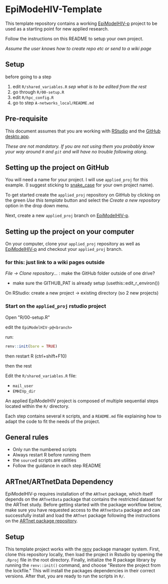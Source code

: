 # EpiModeHIV-Template

This template repository contains a working [EpiModelHIV-p](https://github.com/EpiModel/EpiModelHIV-p) project to be used as a starting point for new applied research.

Follow the instructions on this README to setup your own project.


*Assume the user knows how to create repo etc or send to a wiki page*

## Setup

before going to a step

1. edit `R/shared_variables.R`
  *sep what is to be edited from the rest*
2. go through `R/00-setup.R`
3. edit `R/hpc_config.R`
3. go to step `A-networks_local/README.md`

## Pre-requisite

This document assumes that you are working with [RStudio](https://posit.co/products/open-source/rstudio/) and the [GitHub deskto app](https://desktop.github.com/).

*These are not mandatory. If you are not using them you probably know your way around `R` and `git` and will have no trouble following along*.

## Setting up the project on GitHub

You will need a name for your project. I will use `applied_proj` for this example. (I suggest sticking to [snake_case](https://en.wikipedia.org/wiki/Snake_case) for your own project name).

To get started create the `applied_proj` repository on GitHub by clicking on the green *Use this template* button and select the *Create a new repository* option in the drop down menu.

Next, create a new `applied_proj` branch on [EpiModelHIV-p](https://github.com/EpiModel/EpiModelHIV-p).

## Setting up the project on your computer

On your computer, clone your `applied_proj` repository as well as [EpiModelHIV-p](https://github.com/EpiModel/EpiModelHIV-p) and checkout your `applied_proj` branch.


### for this: just link to a wiki pages outside

*File -> Clone repository...* : make the GitHub folder outside of one drive?

- make sure the GITHUB_PAT is already setup (usethis::edit_r_environ())

On RStudio: create a new project -> existing directory (so 2 new projects)

### Start on the `applied_proj` rstudio project

Open "R/00-setup.R"

edit the `EpiModelHIV-p@<branch>`

run:

```r
renv::init(bare = TRUE)
```

then restart R (ctrl+shift+F10)

then the rest

Edit the `R/shared_variables.R` file:
  - `mail_user`
  - `EMHIVp_dir`

An applied EpiModelHIV project is composed of multiple sequential steps located within the `R/` directory.

Each step contains several `R` scripts, and a `README.md` file explaining how to adapt the code to fit the needs of the project.

## General rules

- Only run the numbered scripts
- Always restart R before running them
- the `source`d scripts are utilities
- Follow the guidance in each step README


## ARTnet/ARTnetData Dependency

EpiModelHIV-p requires installation of the `ARTnet` package, which itself depends on the `ARTnetData` package that contains the restricted dataset for the ARTnet study. Before getting started with the package workflow below, make sure you have requested access to the `ARTnetData` package and can successfully install and load the `ARTnet` package following the instructions on the [ARTnet package repository](https://github.com/EpiModel/ARTnet#readme).

## Setup
This template project works with the [renv](https://rstudio.github.io/renv/index.html) package manager system. First, clone this repository locally, then load the project in Rstudio by opening the `.Rproj` file in the root directory. Finally, initialize the R package library by running the `renv::init()` command, and choose "Restore the project from the lockfile." This will install the packages dependencies in their correct versions. After that, you are ready to run the scripts in `R/`.
